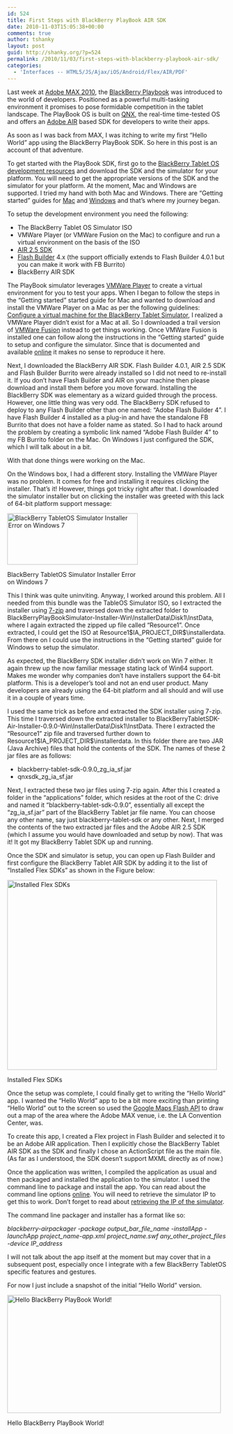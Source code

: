 ```yaml
---
id: 524
title: First Steps with BlackBerry PlayBook AIR SDK
date: 2010-11-03T15:05:38+00:00
comments: true
author: tshanky
layout: post
guid: http://shanky.org/?p=524
permalink: /2010/11/03/first-steps-with-blackberry-playbook-air-sdk/
categories:
  - 'Interfaces -- HTML5/JS/Ajax/iOS/Android/Flex/AIR/PDF'
---
```

Last week at <a title="Adobe MAX 2010" href="http://max.adobe.com/" target="_blank">Adobe MAX 2010</a>, the <a title="BlackBerry PlayBook" href="http://us.blackberry.com/playbook-tablet/" target="_blank">BlackBerry Playbook</a> was introduced to the world of developers. Positioned as a powerful multi-tasking environment it promises to pose formidable competition in the tablet landscape. The PlayBook OS is built on <a title="QNX" href="http://www.qnx.com/" target="_blank">QNX</a>, the real-time time-tested OS and offers an <a title="Adobe AIR" href="http://www.adobe.com/products/air/" target="_blank">Adobe AIR</a> based SDK for developers to write their apps.

As soon as I was back from MAX, I was itching to write my first &#8220;Hello World&#8221; app using the BlackBerry PlayBook SDK. So here in this post is an account of that adventure.

To get started with the PlayBook SDK, first go to the <a title="BlackBerry Tablet OS Development Resources" href="http://us.blackberry.com/developers/tablet/devresources.jsp" target="_blank">BlackBerry Tablet OS development resources</a> and download the SDK and the simulator for your platform. You will need to get the appropriate versions of the SDK and the simulator for your platform. At the moment, Mac and Windows are supported. I tried my hand with both Mac and Windows. There are &#8220;Getting started&#8221; guides for <a title="Getting Started Guide For Mac Developers" href="http://docs.blackberry.com/en/developers/deliverables/21878/" target="_blank">Mac</a> and <a title="Getting Started Guide For Windows Developers" href="http://docs.blackberry.com/en/developers/deliverables/21877/" target="_blank">Windows</a> and that&#8217;s where my journey began.

To setup the development environment you need the following:

  * The BlackBerry Tablet OS Simulator ISO
  * VMWare Player (or VMWare Fusion on the Mac) to configure and run a virtual environment on the basis of the ISO
  * <a title="Adobe AIR 2.5 SDK" href="http://labs.adobe.com/technologies/air/" target="_blank">AIR 2.5 SDK</a>
  * <a title="Flash Builder" href="http://www.adobe.com/products/flashbuilder/" target="_blank">Flash Builder</a> 4.x (the support officially extends to Flash Builder 4.0.1 but you can make it work with FB Burrito)
  * BlackBerry AIR SDK

The PlayBook simulator leverages <a title="VMWare Player" href="http://www.vmware.com/products/player/" target="_blank">VMWare Player</a> to create a virtual environment for you to test your apps. When I began to follow the steps in the &#8220;Getting started&#8221; started guide for Mac and wanted to download and install the VMWare Player on a Mac as per the following guidelines: <a title="Configure a virtual machine for the BlackBerry Tablet Simulator" href="http://docs.blackberry.com/en/developers/deliverables/21878/Configure_the_BlackBerry_Tablet_Simulator_1360962_11.jsp" target="_blank">Configure a virtual machine for the BlackBerry Tablet Simulator</a>, I realized a VMWare Player didn&#8217;t exist for a Mac at all. So I downloaded a trail version of <a title="VMWare Fusion" href="http://www.vmware.com/products/fusion/" target="_blank">VMWare Fusion</a> instead to get things working. Once VMWare Fusion is installed one can follow along the instructions in the &#8220;Getting started&#8221; guide to setup and configure the simulator. Since that is documented and available <a title="Configure a virtual machine for the BlackBerry Tablet Simulator" href="http://docs.blackberry.com/en/developers/deliverables/21878/Configure_the_BlackBerry_Tablet_Simulator_1360962_11.jsp" target="_blank">online</a> it makes no sense to reproduce it here.

Next, I downloaded the BlackBerry AIR SDK. Flash Builder 4.0.1, AIR 2.5 SDK and Flash Builder Burrito were already installed so I did not need to re-install it. If you don&#8217;t have Flash Builder and AIR on your machine then please download and install them before you move forward. Installing the BlackBerry SDK was elementary as a wizard guided through the process. However, one little thing was very odd. The BlackBerry SDK refused to deploy to any Flash Builder other than one named: &#8220;Adobe Flash Builder 4&#8221;. I have Flash Builder 4 installed as a plug-in and have the standalone FB Burrito that does not have a folder name as stated. So I had to hack around the problem by creating a symbolic link named &#8220;Adobe Flash Builder 4&#8221; to my FB Burrito folder on the Mac. On Windows I just configured the SDK, which I will talk about in a bit.

With that done things were working on the Mac.

On the Windows box, I had a different story. Installing the VMWare Player was no problem. It comes for free and installing it requires clicking the installer. That&#8217;s it! However, things got tricky right after that. I downloaded the simulator installer but on clicking the installer was greeted with this lack of 64-bit platform support message:

<div id="attachment_532" style="width: 310px" class="wp-caption alignleft">
  <a href="http://shanky.org/wp-content/uploads/2010/11/blackberry_tabletos_simulator_installer_error.png"><img class="size-medium wp-image-532  " title="BlackBerry TabletOS Simulator Installer Error on Windows 7" src="http://shanky.org/wp-content/uploads/2010/11/blackberry_tabletos_simulator_installer_error-300x118.png" alt="BlackBerry TabletOS Simulator Installer Error on Windows 7" width="300" height="118" /></a>
  
  <p class="wp-caption-text">
    BlackBerry TabletOS Simulator Installer Error on Windows 7
  </p>
</div>

This I think was quite uninviting. Anyway, I worked around this problem. All I needed from this bundle was the TableOS Simulator ISO, so I extracted the installer using <a title="7-zip" href="http://www.7-zip.org/" target="_blank">7-zip</a> and traversed down the extracted folder to BlackBerryPlayBookSimulator-Installer-Win\InstallerData\Disk1\InstData, where I again extracted the zipped up file called &#8220;Resource1&#8221;. Once extracted, I could get the ISO at Resource1\$IA\_PROJECT\_DIR$\installerdata. From there on I could use the instructions in the &#8220;Getting started&#8221; guide for Windows to setup the simulator.

As expected, the BlackBerry SDK installer didn&#8217;t work on Win 7 either. It again threw up the now familiar message stating lack of Win64 support. Makes me wonder why companies don&#8217;t have installers support the 64-bit platform. This is a developer&#8217;s tool and not an end user product. Many developers are already using the 64-bit platform and all should and will use it in a couple of years time.

I used the same trick as before and extracted the SDK installer using 7-zip. This time I traversed down the extracted installer to BlackBerryTabletSDK-Air-Installer-0.9.0-Win\InstallerData\Disk1\InstData. There I extracted the &#8220;Resource1&#8221; zip file and traversed further down to Resource1\$IA\_PROJECT\_DIR$\installerdata. In this folder there are two JAR (Java Archive) files that hold the contents of the SDK. The names of these 2 jar files are as follows:

  * blackberry-tablet-sdk-0.9.0\_zg\_ia_sf.jar
  * qnxsdk\_zg\_ia_sf.jar

Next, I extracted these two jar files using 7-zip again. After this I created a folder in the &#8220;applications&#8221; folder, which resides at the root of the C: drive and named it &#8220;blackberry-tablet-sdk-0.9.0&#8221;, essentially all except the &#8220;zg\_ia\_sf.jar&#8221; part of the BlackBerry Tablet jar file name. You can choose any other name, say just blackberry-tablet-sdk or any other. Next, I merged the contents of the two extracted jar files and the Adobe AIR 2.5 SDK (which I assume you would have downloaded and setup by now). That was it! It got my BlackBerry Tablet SDK up and running.

Once the SDK and simulator is setup, you can open up Flash Builder and first configure the BlackBerry Tablet AIR SDK by adding it to the list of &#8220;Installed Flex SDKs&#8221; as shown in the Figure below:

<div id="attachment_539" style="width: 492px" class="wp-caption alignleft">
  <a href="http://shanky.org/wp-content/uploads/2010/11/installed_flex_sdks.png"><img class="size-full wp-image-539 " title="Installed Flex SDKs" src="http://shanky.org/wp-content/uploads/2010/11/installed_flex_sdks.png" alt="Installed Flex SDKs" width="482" height="436" srcset="http://shanky.org/wp-content/uploads/2010/11/installed_flex_sdks-300x271.png 300w, http://shanky.org/wp-content/uploads/2010/11/installed_flex_sdks.png 803w" sizes="(max-width: 482px) 100vw, 482px" /></a>
  
  <p class="wp-caption-text">
    Installed Flex SDKs
  </p>
</div>

Once the setup was complete, I could finally get to writing the &#8220;Hello World&#8221; app. I wanted the &#8220;Hello World&#8221; app to be a bit more exciting than printing &#8220;Hello World&#8221; out to the screen so used the <a title="Google Maps API for Flash" href="http://code.google.com/apis/maps/documentation/flash/" target="_blank">Google Maps Flash API</a> to draw out a map of the area where the Adobe MAX venue, i.e. the LA Convention Center, was.

To create this app, I created a Flex project in Flash Builder and selected it to be an Adobe AIR application. Then I explicitly chose the BlackBerry Tablet AIR SDK as the SDK and finally I chose an ActionScript file as the main file. (As far as I understood, the SDK doesn&#8217;t support MXML directly as of now.)

Once the application was written, I compiled the application as usual and then packaged and installed the application to the simulator. I used the command line to package and install the app. You can read about the command line options <a title="Package and deploy your application from the command line" href="http://docs.blackberry.com/en/developers/deliverables/21877/Deploy_your_application_from_the_command_line_1347141_11.jsp" target="_blank">online</a>. You will need to retrieve the simulator IP to get this to work. Don&#8217;t forget to read about <a title="Retrieving the Simulator IP" href="http://docs.blackberry.com/en/developers/deliverables/21877/Retrieving_the_IP_address_of_the_simulator_1347133_11.jsp" target="_blank">retrieving the IP of the simulator</a>.

The command line packager and installer has a format like so:

_blackberry-airpackager -package output\_bar\_file\_name -installApp -launchApp project\_name-app.xml project\_name.swf any\_other\_project\_files -device IP_address_

I will not talk about the app itself at the moment but may cover that in a subsequent post, especially once I integrate with a few BlackBerry TabletOS specific features and gestures.

For now I just include a snapshot of the initial &#8220;Hello World&#8221; version.

<div id="attachment_544" style="width: 501px" class="wp-caption alignleft">
  <a href="http://shanky.org/wp-content/uploads/2010/11/google_maps_playbook_app_1.png"><img class="size-large wp-image-544  " title="Hello BlackBerry PlayBook World!" src="http://shanky.org/wp-content/uploads/2010/11/google_maps_playbook_app_1-1024x565.png" alt="Hello BlackBerry PlayBook World!" width="491" height="271" srcset="http://shanky.org/wp-content/uploads/2010/11/google_maps_playbook_app_1-300x165.png 300w, http://shanky.org/wp-content/uploads/2010/11/google_maps_playbook_app_1-1024x565.png 1024w, http://shanky.org/wp-content/uploads/2010/11/google_maps_playbook_app_1.png 1313w" sizes="(max-width: 491px) 100vw, 491px" /></a>
  
  <p class="wp-caption-text">
    Hello BlackBerry PlayBook World!
  </p>
</div>